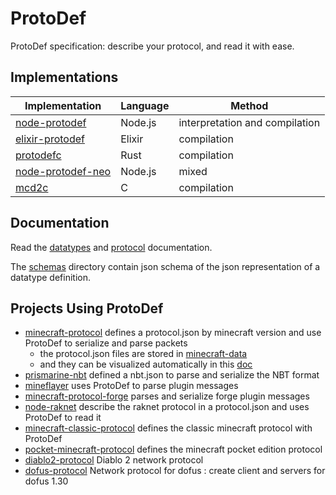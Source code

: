 # ProtoDef

ProtoDef specification: describe your protocol, and read it with ease.

## Implementations

| Implementation | Language | Method |
| --- | --- | --- |
| [node-protodef](https://github.com/ProtoDef-io/node-protodef) | Node.js | interpretation and compilation |
| [elixir-protodef](https://github.com/ProtoDef-io/elixir-protodef) | Elixir | compilation |
| [protodefc](https://github.com/ProtoDef-io/protodefc) | Rust | compilation |
| [node-protodef-neo](https://github.com/Saiv46/node-protodef-neo) | Node.js | mixed |
| [mcd2c](https://github.com/SpockBotMC/mcd2c) | C | compilation |

## Documentation

Read the [datatypes](doc/datatypes.md) and [protocol](doc/protocol.md) documentation.

The [schemas](schemas) directory contain json schema of the json representation of a datatype definition.

## Projects Using ProtoDef

* [minecraft-protocol](https://github.com/PrismarineJS/node-minecraft-protocol) defines a protocol.json by minecraft version and use ProtoDef to serialize and parse packets
  * the protocol.json files are stored in [minecraft-data](https://github.com/PrismarineJS/minecraft-data/blob/master/data/1.8/protocol.json)
  * and they can be visualized automatically in this [doc](http://prismarinejs.github.io/minecraft-data/?d=protocol)
* [prismarine-nbt](https://github.com/PrismarineJS/prismarine-nbt) defined a nbt.json to parse and serialize the NBT format
* [mineflayer](https://github.com/PrismarineJS/mineflayer/blob/master/lib/plugins/command_block.js) uses ProtoDef to parse plugin messages
* [minecraft-protocol-forge](https://github.com/PrismarineJS/node-minecraft-protocol-forge) parses and serialize forge plugin messages
* [node-raknet](https://github.com/mhsjlw/node-raknet) describe the raknet protocol in a protocol.json and uses ProtoDef to read it
* [minecraft-classic-protocol](https://github.com/mhsjlw/minecraft-classic-protocol) defines the classic minecraft protocol with ProtoDef
* [pocket-minecraft-protocol](https://github.com/mhsjlw/pocket-minecraft-protocol) defines the minecraft pocket edition protocol
* [diablo2-protocol](https://github.com/MephisTools/diablo2-protocol) Diablo 2 network protocol
* [dofus-protocol](https://github.com/AstrubTools/dofus-protocol) Network protocol for dofus : create client and servers for dofus 1.30
